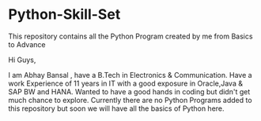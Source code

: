 # Python-Skill-Set
This repository contains all the Python Program created by me from Basics to Advance

Hi Guys,

I am Abhay Bansal , have a B.Tech in Electronics & Communication. Have a work Experience of 11 years in IT with a good exposure in Oracle,Java & SAP BW and HANA.
Wanted to have a good hands in coding but didn't get much chance to explore. Currently there are no Python Programs added to this repository but soon we will have all the basics of Python here.
